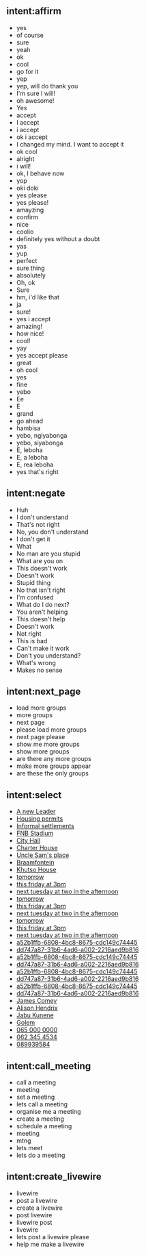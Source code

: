 ## intent:affirm
- yes
- of course
- sure
- yeah
- ok
- cool
- go for it
- yep
- yep, will do thank you
- I'm sure I will!
- oh awesome!
- Yes
- accept
- I accept
- i accept
- ok i accept
- I changed my mind. I want to accept it
- ok cool
- alright
- i will!
- ok, I behave now
- yop
- oki doki
- yes please
- yes please!
- amayzing
- confirm
- nice
- coolio
- definitely yes without a doubt
- yas
- yup
- perfect
- sure thing
- absolutely
- Oh, ok
- Sure
- hm, i'd like that
- ja
- sure!
- yes i accept
- amazing!
- how nice!
- cool!
- yay
- yes accept please
- great
- oh cool
- yes
- fine
- yebo
- Ee
- E
- grand
- go ahead
- hambisa
- yebo, ngiyabonga
- yebo, siyabonga
- E, leboha
- E, a leboha
- E, rea leboha
- yes that's right

## intent:negate
- Huh
- I don't understand
- That's not right
- No, you don't understand
- I don't get it
- What
- No man are you stupid
- What are you on
- This doesn't work
- Doesn't work
- Stupid thing
- No that isn't right
- I'm confused
- What do I do next?
- You aren't helping
- This doesn't help
- Doesn't work
- Not right
- This is bad
- Can't make it work
- Don't you understand?
- What's wrong
- Makes no sense

## intent:next_page
- load more groups
- more groups
- next page
- please load more groups
- next page please
- show me more groups
- show more groups
- are there any more groups
- make more groups appear
- are these the only groups

## intent:select
- [A new Leader](subject)
- [Housing permits](subject)
- [Informal settlements](subject)
- [FNB Stadium](location)
- [City Hall](location)
- [Charter House](location)
- [Uncle Sam's place](location)
- [Braamfontein](location)
- [Khutso House](location)
- [tomorrow](datetime)
- [this friday at 3pm](datetime)
- [next tuesday at two in the afternoon](datetime)
- [tomorrow](datetime)
- [this friday at 3pm](datetime)
- [next tuesday at two in the afternoon](datetime)
- [tomorrow](datetime)
- [this friday at 3pm](datetime)
- [next tuesday at two in the afternoon](datetime)
- [a52b1ffb-6808-4bc8-8675-cdc149c74445](group_uid)
- [dd747a87-31b6-4ad6-a002-2216aed9b816](group_uid)
- [a52b1ffb-6808-4bc8-8675-cdc149c74445](group_uid)
- [dd747a87-31b6-4ad6-a002-2216aed9b816](group_uid)
- [a52b1ffb-6808-4bc8-8675-cdc149c74445](group_uid)
- [dd747a87-31b6-4ad6-a002-2216aed9b816](group_uid)
- [a52b1ffb-6808-4bc8-8675-cdc149c74445](group_uid)
- [dd747a87-31b6-4ad6-a002-2216aed9b816](group_uid)
- [James Comey](contact_name)
- [Alison Hendrix](contact_name)
- [Jabu Kunene](contact_name)
- [Golem](contact_name)
- [065 000 0000](contact_number)
- [062 345 4534](contact_number)
- [089939584](contact_number)

## intent:call_meeting
- call a meeting
- meeting
- set a meeting
- lets call a meeting
- organise me a meeting
- create a meeting
- schedule a meeting
- meeting
- mtng
- lets meet
- lets do a meeting

## intent:create_livewire
- livewire
- post a livewire
- create a livewire
- post livewire
- livewire post
- livewire
- lets post a livewire please
- help me make a livewire